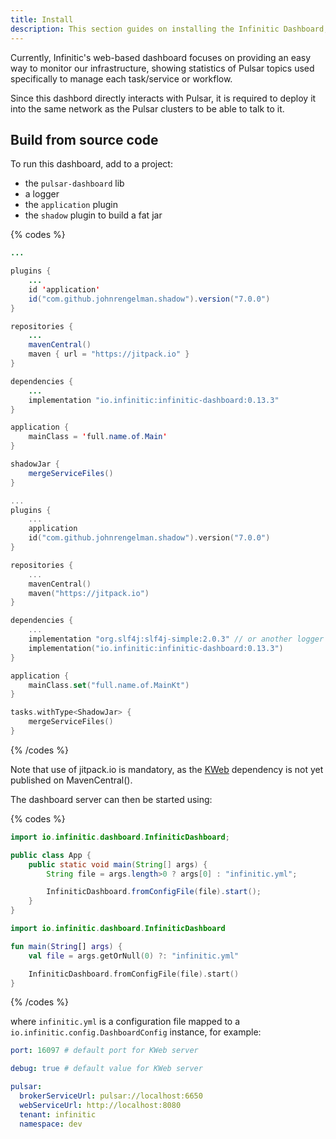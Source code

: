 ```yaml
---
title: Install
description: This section guides on installing the Infinitic Dashboard, an essential tool for monitoring and managing Infinitic tasks and workflows, providing installation commands and configuration tips.
---
```

Currently, Infinitic's web-based dashboard focuses on providing an easy way to monitor our infrastructure, showing statistics of Pulsar topics used specifically to manage each task/service or workflow.

Since this dashbord directly interacts with Pulsar, it is required to deploy it into the same network as the Pulsar clusters to be able to talk to it.

## Build from source code

To run this dashboard, add to a project:

- the `pulsar-dashboard` lib
- a logger
- the `application` plugin
- the `shadow` plugin to build a fat jar

{% codes %}

```java
...

plugins {
    ...
    id 'application'
    id("com.github.johnrengelman.shadow").version("7.0.0")
}

repositories {
    ...
    mavenCentral()
    maven { url = "https://jitpack.io" }
}

dependencies {
    ...
    implementation "io.infinitic:infinitic-dashboard:0.13.3"
}

application {
    mainClass = 'full.name.of.Main'
}

shadowJar {
    mergeServiceFiles()
}

```

```kotlin
...
plugins {
    ...
    application
    id("com.github.johnrengelman.shadow").version("7.0.0")
}

repositories {
    ...
    mavenCentral()
    maven("https://jitpack.io")
}

dependencies {
    ...
    implementation "org.slf4j:slf4j-simple:2.0.3" // or another logger
    implementation("io.infinitic:infinitic-dashboard:0.13.3")
}

application {
    mainClass.set("full.name.of.MainKt")
}

tasks.withType<ShadowJar> {
    mergeServiceFiles()
}

```

{% /codes %}

Note that use of jitpack.io is mandatory, as the [KWeb](http://docs.kweb.io/en/latest/) dependency is not yet published on MavenCentral().

The dashboard server can then be started using:

{% codes %}

```java
import io.infinitic.dashboard.InfiniticDashboard;

public class App {
    public static void main(String[] args) {
        String file = args.length>0 ? args[0] : "infinitic.yml";

        InfiniticDashboard.fromConfigFile(file).start();
    }
}
```

```kotlin
import io.infinitic.dashboard.InfiniticDashboard

fun main(String[] args) {
    val file = args.getOrNull(0) ?: "infinitic.yml"

    InfiniticDashboard.fromConfigFile(file).start()
}
```

{% /codes %}

where `infinitic.yml` is a configuration file mapped to a `io.infinitic.config.DashboardConfig` instance, for example:

```yaml
port: 16097 # default port for KWeb server

debug: true # default value for KWeb server

pulsar:
  brokerServiceUrl: pulsar://localhost:6650
  webServiceUrl: http://localhost:8080
  tenant: infinitic
  namespace: dev
```
